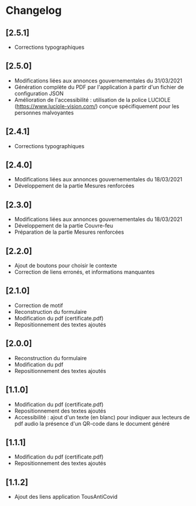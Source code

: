# Changelog

## [2.5.1]

- Corrections typographiques

## [2.5.0]

- Modifications liées aux annonces gouvernementales du 31/03/2021
- Génération complète du PDF par l'application à partir d'un fichier de configuration JSON
- Amélioration de l'accessibilité : utilisation de la police LUCIOLE (https://www.luciole-vision.com/) conçue spécifiquement pour les personnes malvoyantes

## [2.4.1]

- Corrections typographiques

## [2.4.0]

- Modifications liées aux annonces gouvernementales du 18/03/2021
- Développement de la partie Mesures renforcées

## [2.3.0]

- Modifications liées aux annonces gouvernementales du 18/03/2021
- Développement de la partie Couvre-feu
- Préparation de la partie Mesures renforcées

## [2.2.0]

- Ajout de boutons pour choisir le contexte
- Correction de liens erronés, et informations manquantes

## [2.1.0]

- Correction de motif
- Reconstruction du formulaire
- Modification du pdf (certificate.pdf)
- Repositionnement des textes ajoutés

## [2.0.0]

- Reconstruction du formulaire
- Modification du pdf
- Repositionnement des textes ajoutés

## [1.1.0]

- Modification du pdf (certificate.pdf)
- Repositionnement des textes ajoutés
- Accessibilité : ajout d'un texte (en blanc) pour indiquer aux lecteurs de pdf audio la présence d'un QR-code dans le document généré

## [1.1.1]

- Modification du pdf (certificate.pdf)
- Repositionnement des textes ajoutés

## [1.1.2]

- Ajout des liens application TousAntiCovid
